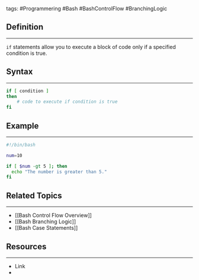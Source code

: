 tags: #Programmering #Bash #BashControlFlow #BranchingLogic

## Definition 
---
`if` statements allow you to execute a block of code only if a specified condition is true.
## Syntax
---
```bash
if [ condition ]
then
    # code to execute if condition is true
fi
```
## Example
---
```bash
#!/bin/bash

num=10

if [ $num -gt 5 ]; then
  echo "The number is greater than 5."
fi
```


## Related Topics
---
- [[Bash Control Flow Overview]]
- [[Bash Branching Logic]]
- [[Bash Case Statements]]

## Resources
---
- Link
- 